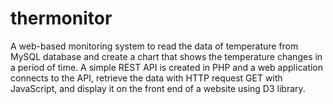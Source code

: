# thermonitor
A web-based monitoring system to read the data of temperature from MySQL database and create a chart that shows the temperature changes in a period of time. A simple REST API is created in PHP and a web application connects to the API, retrieve 
the data with HTTP request GET with JavaScript, and display it on the front end of a website using D3 library.
